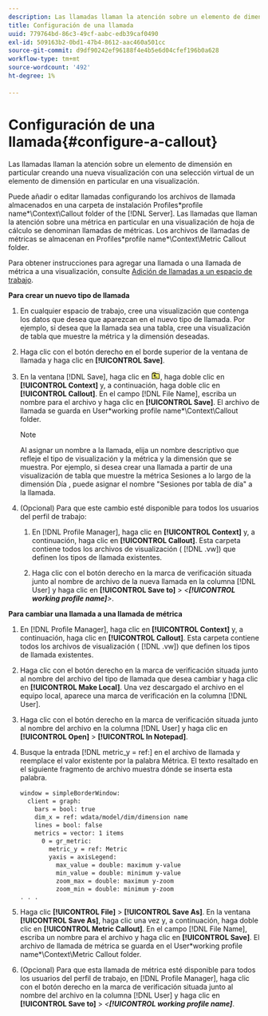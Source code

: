 ```yaml
---
description: Las llamadas llaman la atención sobre un elemento de dimensión en particular creando una nueva visualización con una selección virtual de un elemento de dimensión en particular en una visualización.
title: Configuración de una llamada
uuid: 779764bd-86c3-49cf-aabc-edb39caf0490
exl-id: 509163b2-0bd1-47b4-8612-aac460a501cc
source-git-commit: d9df90242ef96188f4e4b5e6d04cfef196b0a628
workflow-type: tm+mt
source-wordcount: '492'
ht-degree: 1%

---
```


# Configuración de una llamada{#configure-a-callout}

Las llamadas llaman la atención sobre un elemento de dimensión en particular creando una nueva visualización con una selección virtual de un elemento de dimensión en particular en una visualización.

Puede añadir o editar llamadas configurando los archivos de llamada almacenados en una carpeta de instalación Profiles\*profile name*\Context\Callout folder of the [!DNL Server]. Las llamadas que llaman la atención sobre una métrica en particular en una visualización de hoja de cálculo se denominan llamadas de métricas. Los archivos de llamadas de métricas se almacenan en Profiles\*profile name*\Context\Metric Callout folder.

Para obtener instrucciones para agregar una llamada o una llamada de métrica a una visualización, consulte [Adición de llamadas a un espacio de trabajo](../../../home/c-get-started/c-vis/c-call-wkspc.md#concept-212b09e763044d938987b4a9c658adc0).

**Para crear un nuevo tipo de llamada**

1. En cualquier espacio de trabajo, cree una visualización que contenga los datos que desea que aparezcan en el nuevo tipo de llamada. Por ejemplo, si desea que la llamada sea una tabla, cree una visualización de tabla que muestre la métrica y la dimensión deseadas.
1. Haga clic con el botón derecho en el borde superior de la ventana de llamada y haga clic en **[!UICONTROL Save]**.
1. En la ventana [!DNL Save], haga clic en ![](assets/btn_folder_up.png), haga doble clic en **[!UICONTROL Context]** y, a continuación, haga doble clic en **[!UICONTROL Callout]**. En el campo [!DNL File Name], escriba un nombre para el archivo y haga clic en **[!UICONTROL Save]**. El archivo de llamada se guarda en User\*working profile name*\Context\Callout folder.

   >[!NOTE]
   >
   >Al asignar un nombre a la llamada, elija un nombre descriptivo que refleje el tipo de visualización y la métrica y la dimensión que se muestra. Por ejemplo, si desea crear una llamada a partir de una visualización de tabla que muestre la métrica Sesiones a lo largo de la dimensión Día , puede asignar el nombre &quot;Sesiones por tabla de día&quot; a la llamada.

1. (Opcional) Para que este cambio esté disponible para todos los usuarios del perfil de trabajo:

   1. En [!DNL Profile Manager], haga clic en **[!UICONTROL Context]** y, a continuación, haga clic en **[!UICONTROL Callout]**. Esta carpeta contiene todos los archivos de visualización ( [!DNL .vw]) que definen los tipos de llamada existentes.

   1. Haga clic con el botón derecho en la marca de verificación situada junto al nombre de archivo de la nueva llamada en la columna [!DNL User] y haga clic en **[!UICONTROL Save to]** > *&lt;**[!UICONTROL working profile name]**>*.

**Para cambiar una llamada a una llamada de métrica**

1. En [!DNL Profile Manager], haga clic en **[!UICONTROL Context]** y, a continuación, haga clic en **[!UICONTROL Callout]**. Esta carpeta contiene todos los archivos de visualización ( [!DNL .vw]) que definen los tipos de llamada existentes.

1. Haga clic con el botón derecho en la marca de verificación situada junto al nombre del archivo del tipo de llamada que desea cambiar y haga clic en **[!UICONTROL Make Local]**. Una vez descargado el archivo en el equipo local, aparece una marca de verificación en la columna [!DNL User].

1. Haga clic con el botón derecho en la marca de verificación situada junto al nombre del archivo en la columna [!DNL User] y haga clic en **[!UICONTROL Open]** > **[!UICONTROL In Notepad]**.

1. Busque la entrada [!DNL metric_y = ref:] en el archivo de llamada y reemplace el valor existente por la palabra Métrica. El texto resaltado en el siguiente fragmento de archivo muestra dónde se inserta esta palabra.

   ```
   window = simpleBorderWindow: 
     client = graph: 
       bars = bool: true
       dim_x = ref: wdata/model/dim/dimension name
       lines = bool: false
       metrics = vector: 1 items
         0 = gr_metric: 
           metric_y = ref: Metric
           yaxis = axisLegend: 
             max_value = double: maximum y-value
             min_value = double: minimum y-value
             zoom_max = double: maximum y-zoom
             zoom_min = double: minimum y-zoom
   . . . 
   ```

1. Haga clic **[!UICONTROL File]** > **[!UICONTROL Save As]**. En la ventana **[!UICONTROL Save As]**, haga clic una vez y, a continuación, haga doble clic en **[!UICONTROL Metric Callout]**. En el campo [!DNL File Name], escriba un nombre para el archivo y haga clic en **[!UICONTROL Save]**. El archivo de llamada de métrica se guarda en el User\*working profile name*\Context\Metric Callout folder.

1. (Opcional) Para que esta llamada de métrica esté disponible para todos los usuarios del perfil de trabajo, en [!DNL Profile Manager], haga clic con el botón derecho en la marca de verificación situada junto al nombre del archivo en la columna [!DNL User] y haga clic en **[!UICONTROL Save to]** > *&lt;**[!UICONTROL working profile name]***.
